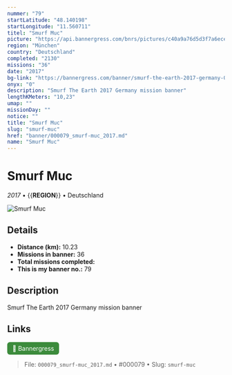 ```yaml
---
nummer: "79"
startLatitude: "48.140198"
startLongitude: "11.560711"
titel: "Smurf Muc"
picture: "https://api.bannergress.com/bnrs/pictures/c40a9a76d5d3f7a6ece185ada7d4509a"
region: "München"
country: "Deutschland"
completed: "2130"
missions: "36"
date: "2017"
bg-link: "https://bannergress.com/banner/smurf-the-earth-2017-germany-026b"
onyx: "0"
description: "Smurf The Earth 2017 Germany mission banner"
lengthKMeters: "10,23"
umap: ""
missionDay: ""
notice: ""
title: "Smurf Muc"
slug: "smurf-muc"
href: "banner/000079_smurf-muc_2017.md"
name: "Smurf Muc"
---
```

# Smurf Muc

*2017* • {{__REGION__}} • Deutschland

![Smurf Muc](https://api.bannergress.com/bnrs/pictures/c40a9a76d5d3f7a6ece185ada7d4509a)



## Details
- **Distance (km):** 10.23
- **Missions in banner:** 36
- **Total missions completed:** 
- **This is my banner no.:** 79



## Description
Smurf The Earth 2017 Germany mission banner



## Links
<a href="https://bannergress.com/banner/smurf-the-earth-2017-germany-026b" target="_blank" style="display:inline-block;margin-right:8px;padding:6px 12px;background:#3c8b3c;color:#fff;text-decoration:none;border-radius:6px;">🔗 Bannergress</a>



> File: `000079_smurf-muc_2017.md` • #000079 • Slug: `smurf-muc`
